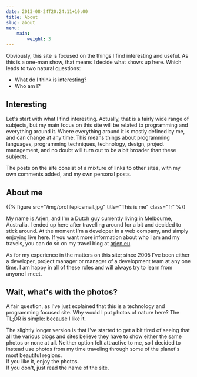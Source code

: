 ```yaml
---
date: 2013-08-24T20:24:11+10:00
title: About
slug: about
menu: 
    main:
        weight: 3
---
```


Obviously, this site is focused on the things I find interesting and useful. As this is a one-man show, that means I decide what shows up here. Which leads to two natural questions:

* What do I think is interesting?
* Who am I?

## Interesting

Let's start with what I find interesting. Actually, that is a fairly wide range of subjects, but my main focus on this site will be related to programming and everything around it. Where everything around it is mostly defined by me, and can change at any time. This means things about programming languages, programming techniques, technology, design, project management, and no doubt will turn out to be a bit broader than these subjects.

The posts on the site consist of a mixture of links to other sites, with my own comments added, and my own personal posts.

## About me

{{% figure src="/img/profilepicsmall.jpg" title="This is me" class="fr" %}}

My name is Arjen, and I'm a Dutch guy currently living in Melbourne, Australia. I ended up here after travelling around for a bit and decided to stick around. At the moment I'm a developer in a web company, and simply enjoying live here. If you want more information about who I am and my travels, you can do so on my travel blog at [arjen.eu](http://www.arjen.eu).

As for my experience in the matters on this site; since 2005 I've been either a developer, project manager or manager of a development team at any one time. I am happy in all of these roles and will always try to learn from anyone I meet.

## Wait, what's with the photos?

A fair question, as I've just explained that this is a technology and programming focused site. Why would I put photos of nature here? The TL;DR is simple: because I like it.

The slightly longer version is that I've started to get a bit tired of seeing that all the various blogs and sites believe they have to show either the same photos or none at all. Neither option felt attractive to me, so I decided to instead use photos from my time traveling through some of the planet's most beautiful regions.    
If you like it, enjoy the photos.    
If you don't, just read the name of the site.
